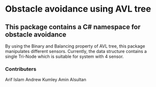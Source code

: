# Obstacle avoidance using AVL tree 


## This package contains a C# namespace for obstacle avoidance

By using the Binary and Balancing property of AVL tree, this package manipulates different sensors.
Currently, the data structure contains a single Tri-Node which is suitable for system with 4 sensor.

### Contributers
Arif Islam
Andrew Kumley
Amin Alsultan








